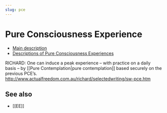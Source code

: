 ```yaml
---
slug: pce
---
```


# Pure Consciousness Experience

- [Main description](http://www.actualfreedom.com.au/library/topics/pce.htm)
- [Descriptions of Pure Consciousness Experiences](http://www.actualfreedom.com.au/actualism/others/corr-pce.htm)

RICHARD: One can induce a peak experience – with practice on a daily basis – by [[Pure Contemplation|pure contemplation]] based securely on the previous PCE’s. http://www.actualfreedom.com.au/richard/selectedwriting/sw-pce.htm

## See also

- [[EE]]